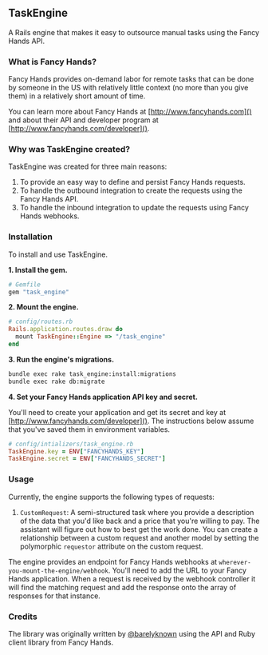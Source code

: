 ## TaskEngine

A Rails engine that makes it easy to outsource manual tasks using the Fancy Hands API.

### What is Fancy Hands?

Fancy Hands provides on-demand labor for remote tasks that can be done by someone in the US with relatively little context (no more than you give them) in a relatively short amount of time.

You can learn more about Fancy Hands at [http://www.fancyhands.com]() and about their API and developer program  at [http://www.fancyhands.com/developer]().

### Why was TaskEngine created?

TaskEngine was created for three main reasons:
1. To provide an easy way to define and persist Fancy Hands requests.
2. To handle the outbound integration to create the requests using the Fancy Hands API.
3. To handle the inbound integration to update the requests using Fancy Hands webhooks.

### Installation

To install and use TaskEngine.

**1. Install the gem.**
```ruby
# Gemfile
gem "task_engine"
```

**2. Mount the engine.**
```ruby
# config/routes.rb
Rails.application.routes.draw do
  mount TaskEngine::Engine => "/task_engine"
end
```

**3. Run the engine's migrations.**
```bash
bundle exec rake task_engine:install:migrations
bundle exec rake db:migrate
```

**4. Set your Fancy Hands application API key and secret.**

You'll need to create your application and get its secret and key at [http://www.fancyhands.com/developer](). The instructions below assume that you've saved them in environment variables.

```ruby
# config/intializers/task_engine.rb
TaskEngine.key = ENV["FANCYHANDS_KEY"]
TaskEngine.secret = ENV["FANCYHANDS_SECRET"]
```

### Usage

Currently, the engine supports the following types of requests:

1. `CustomRequest`: A semi-structured task where you provide a description of the data that you'd like back and a price that you're willing to pay. The assistant will figure out how to best get the work done. You can create a relationship between a custom request and another model by setting the polymorphic `requestor` attribute on the custom request.

The engine provides an endpoint for Fancy Hands webhooks at `wherever-you-mount-the-engine/webhook`. You'll need to add the URL to your Fancy Hands application. When a request is received by the webhook controller it will find the matching request and add the response onto the array of responses for that instance.

### Credits

The library was originally written by [@barelyknown](http://twitter.com/barelyknown) using the API and Ruby client library from Fancy Hands.
